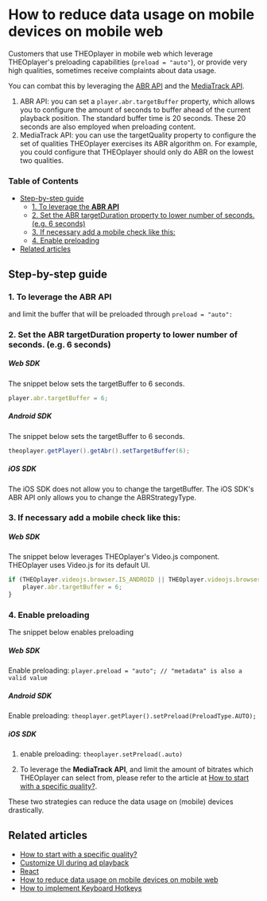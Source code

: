 # How to reduce data usage on mobile devices on mobile web

Customers that use THEOplayer in mobile web which leverage THEOplayer's preloading capabilities (`preload = "auto"`), or provide very high qualities, sometimes receive complaints about data usage.

You can combat this by leveraging the [ABR API](https://docs.portal.theoplayer.com/api-reference/web/theoplayer.abrconfiguration.md) and the [MediaTrack API](https://docs.portal.theoplayer.com/api-reference/web/theoplayer.mediatrack.md). 

1. ABR API: you can set a `player.abr.targetBuffer` property, which allows you to configure the amount of seconds to buffer ahead of the current playback position. The standard buffer time is 20 seconds. These 20 seconds are also employed when preloading content.
2. MediaTrack API: you can use the targetQuality property to configure the set of qualities THEOplayer exercises its ABR algorithm on. For example, you could configure that THEOplayer should only do ABR on the lowest two qualities.

### Table of Contents
- [Step-by-step guide](#step-by-step-guide)
  - [1. To leverage the **ABR API**](#1to-leverage-the-abr-api)
  - [2. Set the ABR targetDuration property to lower number of seconds. (e.g. 6 seconds)](#2-set-the-abr-targetduration-property-to-lower-number-of-seconds-eg-6-seconds)
  - [3. If necessary add a mobile check like this:](#3-if-necessary-add-a-mobile-check-like-this)
  - [4. Enable preloading](#4-enable-preloading)
- [Related articles](#related-articles)


## Step-by-step guide

### 1. To leverage the **ABR API**
and limit the buffer that will be preloaded through `preload = "auto":`

### 2. Set the ABR targetDuration property to lower number of seconds. (e.g. 6 seconds)

##### Web SDK

The snippet below sets the targetBuffer to 6 seconds.

```js
player.abr.targetBuffer = 6;
```

##### Android SDK

The snippet below sets the targetBuffer to 6 seconds.

```java
theoplayer.getPlayer().getAbr().setTargetBuffer(6);
```

##### iOS SDK

The iOS SDK does not allow you to change the targetBuffer. The iOS SDK's ABR API only allows you to change the ABRStrategyType.

### 3. If necessary add a mobile check like this: 

##### Web SDK

The snippet below leverages THEOplayer's Video.js component. THEOplayer uses Video.js for its default UI.

```js
if (THEOplayer.videojs.browser.IS_ANDROID || THEOplayer.videojs.browser.IS_IOS || ... ) {
    player.abr.targetBuffer = 6;
}
```

### 4. Enable preloading
The snippet below enables preloading

##### Web SDK

Enable preloading: `player.preload = "auto"; // "metadata" is also a valid value`

##### Android SDK

Enable preloading: `theoplayer.getPlayer().setPreload(PreloadType.AUTO);`

##### iOS SDK

1. enable preloading: `theoplayer.setPreload(.auto)`

2. To leverage the **MediaTrack API**, and limit the amount of bitrates which THEOplayer can select from, please refer to the article at [How to start with a specific quality?](../../how-to-guides/06-mediatrack/05-how-to-start-with-specific-quality).

These two strategies can reduce the data usage on (mobile) devices drastically.

## Related articles

- [How to start with a specific quality?](05-how-to-start-with-specific-quality.md)
- [Customize UI during ad playback](../11-ui/09-customize-ui-during-playback.md)
- [React](../../getting-started/02-frameworks/02-react/00-getting-started.md)
- [How to reduce data usage on mobile devices on mobile web](06-how-to-reduce-data-usage-on-mobile-devices.md)
- [How to implement Keyboard Hotkeys](../../getting-started/01-sdks/01-web/02-how-to-implement-hotkeys.md)